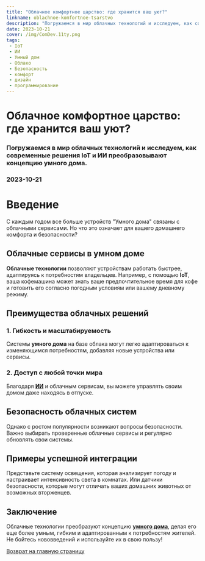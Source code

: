 ```yaml
---
title: "Облачное комфортное царство: где хранится ваш уют?"
linkname: oblachnoe-komfortnoe-tsarstvo
description: "Погружаемся в мир облачных технологий и исследуем, как современные решения IoT и ИИ преобразовывают концепцию умного дома."
date: 2023-10-21
cover: /img/ComDev.11ty.png
tags:
 - IoT
 - ИИ
 - Умный дом
 - Облако
 - Безопасность
 - комфорт
 - дизайн
 - программирование
---
```


# Облачное комфортное царство: где хранится ваш уют?
### Погружаемся в мир облачных технологий и исследуем, как современные решения IoT и ИИ преобразовывают концепцию умного дома.
### 2023-10-21

# Введение

С каждым годом все больше устройств "Умного дома" связаны с облачными сервисами. Но что это означает для вашего домашнего комфорта и безопасности?

## Облачные сервисы в умном доме

**Облачные технологии** позволяют устройствам работать быстрее, адаптируясь к потребностям владельцев. Например, с помощью **IoT**, ваша кофемашина может знать ваше предпочтительное время для кофе и готовить его согласно погодным условиям или вашему дневному режиму.

## Преимущества облачных решений

### 1. Гибкость и масштабируемость

Системы **умного дома** на базе облака могут легко адаптироваться к изменяющимся потребностям, добавляя новые устройства или сервисы.

### 2. Доступ с любой точки мира

Благодаря **[ИИ](/)** и облачным сервисам, вы можете управлять своим домом даже находясь в отпуске.

## Безопасность облачных систем

Однако с ростом популярности возникают вопросы безопасности. Важно выбирать проверенные облачные сервисы и регулярно обновлять свои системы.

## Примеры успешной интеграции

Представьте систему освещения, которая анализирует погоду и настраивает интенсивность света в комнатах. Или датчики безопасности, которые могут отличать ваших домашних животных от возможных вторженцев.

## Заключение

Облачные технологии преобразуют концепцию **[умного дома](/)**, делая его еще более умным, гибким и адаптированным к потребностям жителей. Не бойтесь нововведений и используйте их в свою пользу!

[Возврат на главную страницу](/)